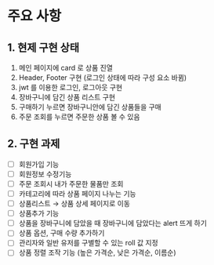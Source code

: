 # 주요 사항
## 1. 현제 구현 상태
1. 메인 페이지에 card 로 상품 진열
2. Header, Footer 구현 (로그인 상태에 따라 구성 요소 바뀜)
3. jwt 를 이용한 로그인, 로그아웃 구현
4. 장바구니에 담긴 상품 리스트 구현
5. 구매하기 누르면 장바구니안에 담긴 상품들을 구매
6. 주문 조회를 누르면 주문한 상품 볼 수 있음

## 2. 구현 과제

- [ ]  회원가입 기능
- [ ]  회원정보 수정기능
- [ ]  주문 조회시 내가 주문한 물품만 조회
- [ ]  카테고리에 따라 상품 페이지 나누는 기능
- [ ]  상품리스트 → 상품 상세 페이지로 이동
- [ ]  상품추가 기능
- [ ]  상품을 장바구니에 담았을 때 장바구니에 담았다는 alert 뜨게 하기
- [ ]  상품 옵션, 구매 수량 추가하기
- [ ]  관리자와 일반 유저를 구별할 수 있는 roll 값 지정
- [ ]  상품 정렬 조작 기능 (높은 가격순, 낮은 가격순, 이름순)
